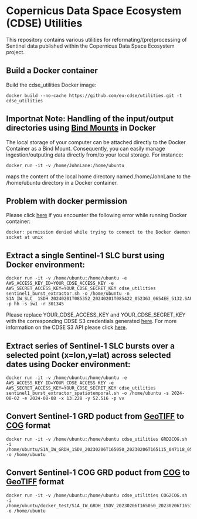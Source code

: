 # Copernicus Data Space Ecosystem (CDSE) Utilities

This repository contains various utilities for reformating/(pre)processing of Sentinel data published within the Copernicus Data Space Ecosystem project.

## Build a Docker container

Build the cdse_utilities Docker image:

```
docker build --no-cache https://github.com/eu-cdse/utilities.git -t cdse_utilities
```
## Importnat Note: Handling of the input/output directories using [Bind Mounts](https://docs.docker.com/storage/bind-mounts/) in Docker
The local storage of your computer can be attached directly to the Docker Container as a Bind Mount. Consequently, you can easily manage ingestion/outputing data directly from/to your local storage. For instance:
```
docker run -it -v /home/JohnLane:/home/ubuntu  
```
maps the content of the local home directory named /home/JohnLane to the /home/ubuntu directory in a Docker container.

## Problem with docker permission

Please click [here](https://betterstack.com/community/questions/how-to-fix-docker-got-permission-denied/) if you encounter the following error while running Docker container:
```
docker: permission denied while trying to connect to the Docker daemon socket at unix
```

## Extract a single Sentinel-1 SLC burst using Docker environment:
```
docker run -it -v /home/ubuntu:/home/ubuntu -e AWS_ACCESS_KEY_ID=YOUR_CDSE_ACCESS_KEY -e AWS_SECRET_ACCESS_KEY=YOUR_CDSE_SECRET_KEY cdse_utilities sentinel1_burst_extractor.sh -o /home/ubuntu -n S1A_IW_SLC__1SDH_20240201T085352_20240201T085422_052363_0654EE_5132.SAFE -p hh -s iw1 -r 301345
```
Please replace YOUR_CDSE_ACCESS_KEY and YOUR_CDSE_SECRET_KEY with the corresponding CDSE S3 credentials generated [here](https://eodata-s3keysmanager.dataspace.copernicus.eu/). For more information on the CDSE S3 API please click [here](https://documentation.dataspace.copernicus.eu/APIs/S3.html).

## Extract series of Sentinel-1 SLC bursts over a selected point (x=lon,y=lat) across selected dates using Docker environment:
```
docker run -it -v /home/ubuntu:/home/ubuntu -e AWS_ACCESS_KEY_ID=YOUR_CDSE_ACCESS_KEY -e AWS_SECRET_ACCESS_KEY=YOUR_CDSE_SECRET_KEY cdse_utilities sentinel1_burst_extractor_spatiotemporal.sh -o /home/ubuntu -s 2024-08-02 -e 2024-08-08 -x 13.228 -y 52.516 -p vv
```

## Convert Sentinel-1 GRD poduct from [GeoTIFF](https://gdal.org/drivers/raster/gtiff.html) to [COG](https://gdal.org/drivers/raster/cog.html) format 
```
docker run -it -v /home/ubuntu:/home/ubuntu cdse_utilities GRD2COG.sh -i /home/ubuntu/S1A_IW_GRDH_1SDV_20230206T165050_20230206T165115_047118_05A716_53C5.SAFE.zip -o /home/ubuntu
```

## Convert Sentinel-1 COG GRD poduct from [COG](https://gdal.org/drivers/raster/cog.html) to [GeoTIFF](https://gdal.org/drivers/raster/gtiff.html) format
```
docker run -it -v /home/ubuntu:/home/ubuntu cdse_utilities COG2COG.sh -i /home/ubuntu/docker_test/S1A_IW_GRDH_1SDV_20230206T165050_20230206T165115_047118_05A716_1A19_COG.SAFE.zip -o /home/ubuntu
```
